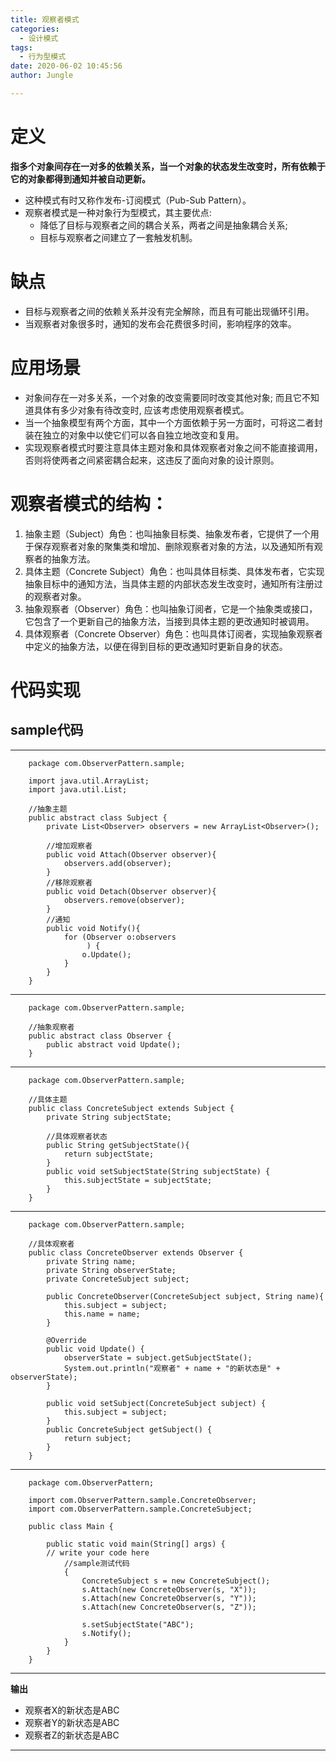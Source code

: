 ```yaml
---
title: 观察者模式
categories:
  - 设计模式
tags:
  - 行为型模式
date: 2020-06-02 10:45:56
author: Jungle

---
```

# 定义 #

**指多个对象间存在一对多的依赖关系，当一个对象的状态发生改变时，所有依赖于它的对象都得到通知并被自动更新。**

- 这种模式有时又称作发布-订阅模式（Pub-Sub Pattern）。
- 观察者模式是一种对象行为型模式，其主要优点: 
	- 降低了目标与观察者之间的耦合关系，两者之间是抽象耦合关系;
	- 目标与观察者之间建立了一套触发机制。

# 缺点 #

- 目标与观察者之间的依赖关系并没有完全解除，而且有可能出现循环引用。
- 当观察者对象很多时，通知的发布会花费很多时间，影响程序的效率。

# 应用场景 #

- 对象间存在一对多关系，一个对象的改变需要同时改变其他对象; 而且它不知道具体有多少对象有待改变时, 应该考虑使用观察者模式。
- 当一个抽象模型有两个方面，其中一个方面依赖于另一方面时，可将这二者封装在独立的对象中以使它们可以各自独立地改变和复用。
- 实现观察者模式时要注意具体主题对象和具体观察者对象之间不能直接调用，否则将使两者之间紧密耦合起来，这违反了面向对象的设计原则。

# 观察者模式的结构： #
1. 抽象主题（Subject）角色：也叫抽象目标类、抽象发布者，它提供了一个用于保存观察者对象的聚集类和增加、删除观察者对象的方法，以及通知所有观察者的抽象方法。
2. 具体主题（Concrete Subject）角色：也叫具体目标类、具体发布者，它实现抽象目标中的通知方法，当具体主题的内部状态发生改变时，通知所有注册过的观察者对象。
3. 抽象观察者（Observer）角色：也叫抽象订阅者，它是一个抽象类或接口，它包含了一个更新自己的抽象方法，当接到具体主题的更改通知时被调用。
4. 具体观察者（Concrete Observer）角色：也叫具体订阅者，实现抽象观察者中定义的抽象方法，以便在得到目标的更改通知时更新自身的状态。

# 代码实现 #

## sample代码 ##
----------
		package com.ObserverPattern.sample;
		
		import java.util.ArrayList;
		import java.util.List;
		
		//抽象主题
		public abstract class Subject {
		    private List<Observer> observers = new ArrayList<Observer>();
		
		    //增加观察者
		    public void Attach(Observer observer){
		        observers.add(observer);
		    }
		    //移除观察者
		    public void Detach(Observer observer){
		        observers.remove(observer);
		    }
		    //通知
		    public void Notify(){
		        for (Observer o:observers
		             ) {
		            o.Update();
		        }
		    }
		}

----------
		package com.ObserverPattern.sample;
		
		//抽象观察者
		public abstract class Observer {
		    public abstract void Update();
		}

----------
		package com.ObserverPattern.sample;
		
		//具体主题
		public class ConcreteSubject extends Subject {
		    private String subjectState;
		
		    //具体观察者状态
		    public String getSubjectState(){
		        return subjectState;
		    }
		    public void setSubjectState(String subjectState) {
		        this.subjectState = subjectState;
		    }
		}

----------
		package com.ObserverPattern.sample;
		
		//具体观察者
		public class ConcreteObserver extends Observer {
		    private String name;
		    private String observerState;
		    private ConcreteSubject subject;
		
		    public ConcreteObserver(ConcreteSubject subject, String name){
		        this.subject = subject;
		        this.name = name;
		    }
		
		    @Override
		    public void Update() {
		        observerState = subject.getSubjectState();
		        System.out.println("观察者" + name + "的新状态是" + observerState);
		    }
		
		    public void setSubject(ConcreteSubject subject) {
		        this.subject = subject;
		    }
		    public ConcreteSubject getSubject() {
		        return subject;
		    }
		}

----------
		package com.ObserverPattern;
		
		import com.ObserverPattern.sample.ConcreteObserver;
		import com.ObserverPattern.sample.ConcreteSubject;
		
		public class Main {
		
		    public static void main(String[] args) {
			// write your code here
		        //sample测试代码
		        {
		            ConcreteSubject s = new ConcreteSubject();
		            s.Attach(new ConcreteObserver(s, "X"));
		            s.Attach(new ConcreteObserver(s, "Y"));
		            s.Attach(new ConcreteObserver(s, "Z"));
		
		            s.setSubjectState("ABC");
		            s.Notify();
		        }
		    }
		}

----------
**输出**

- 观察者X的新状态是ABC
- 观察者Y的新状态是ABC
- 观察者Z的新状态是ABC

----------


